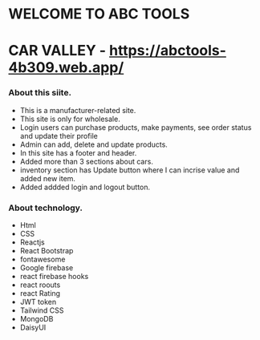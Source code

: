 # WELCOME TO ABC TOOLS

# CAR VALLEY - https://abctools-4b309.web.app/

### About this siite.

* This is a manufacturer-related site.
* This site is only for wholesale.
* Login users can purchase products, make payments, see order status and update their profile
* Admin can add, delete and update products.
* In this site has a footer and header.
* Added more than 3 sections about cars.
* inventory section has Update button where I can incrise value and added new item.
* Added addded login and logout button.


### About technology.
* Html 
* CSS 
* Reactjs 
* React Bootstrap 
* fontawesome 
* Google firebase 
* react firebase hooks 
* react roouts 
* react Rating
* JWT token
* Tailwind CSS
* MongoDB
* DaisyUI
